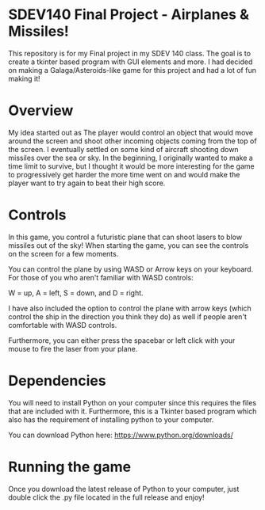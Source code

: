 # SDEV140 Final Project - Airplanes & Missiles!
This repository is for my Final project in my SDEV 140 class. The goal is to create a tkinter based program with GUI elements and more.
I had decided on making a Galaga/Asteroids-like game for this project and had a lot of fun making it!
# Overview

My idea started out as The player would control an object that would move around the screen and shoot other incoming objects coming from the top of the screen. I eventually settled on some kind of aircraft shooting down missiles over the sea or sky.
In the beginning, I originally wanted to make a time limit to survive, but I thought it would be more interesting for the game to progressively get harder the more time went on and would make the player want to try again to beat their high score.

# Controls
In this game, you control a futuristic plane that can shoot lasers to blow missiles out of the sky! When starting the game, you can see the controls on the screen for a few moments.

You can control the plane by using WASD or Arrow keys on your keyboard. For those of you who aren't familiar with WASD controls:

W = up, A = left, S = down, and D = right. 

I have also included the option to control the plane with arrow keys (which control the ship in the direction you think they do) as well if people aren't comfortable with WASD controls.

Furthermore, you can either press the spacebar or left click with your mouse to fire the laser from your plane.

# Dependencies
You will need to install Python on your computer since this requires the files that are included with it. Furthermore, this is a Tkinter based program which also has the requirement of installing python to your computer.

You can download Python here: https://www.python.org/downloads/

# Running the game
Once you download the latest release of Python to your computer, just double click the .py file located in the full release and enjoy!
